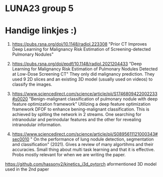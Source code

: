 # LUNA23 group 5
# Handige linkjes :)
1. https://pubs.rsna.org/doi/10.1148/radiol.223308
"Prior CT Improves Deep Learning for Malignancy Risk Estimation of Screening-detected Pulmonary Nodules"

2. https://pubs.rsna.org/doi/epdf/10.1148/radiol.2021204433
"Deep Learning for Malignancy Risk Estimation of Pulmonary Nodules Detected at Low-Dose Screening CT"
They only did malignancy prediction. They used 9 2D slices and an existing 3D model (usually used on videos) to classify the images. 

3. https://www.sciencedirect.com/science/article/pii/S1746809422002233#s0020
"Benign-malignant classification of pulmonary nodule with deep feature optimization framework"
Utilizing a deep feature optimization framework DFOF to enhance bening-malignant classification. This is achieved by spliting the network in 2 streams. One searching for intranodular and perinodular features and the other for revealing intranodular information.

4. https://www.sciencedirect.com/science/article/pii/S0895611121000343#sec0010 " On the performance of lung nodule detection, segmentation and classification" (2021). Gives a review of many algortihms and their accuracies. Small thing about multi task learning and that it is effective. Probs mostly relevant for when we are writing the paper. 


https://github.com/hassony2/kinetics_i3d_pytorch
aformentioned 3D model used in the 2nd paper
